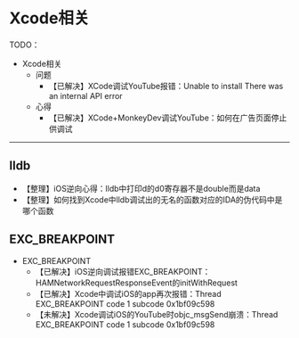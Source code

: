 # Xcode相关

TODO：

* Xcode相关
  * 问题
    * 【已解决】XCode调试YouTube报错：Unable to install There was an internal API error
  * 心得
    * 【已解决】XCode+MonkeyDev调试YouTube：如何在广告页面停止供调试

---

## lldb

* 【整理】iOS逆向心得：lldb中打印d的d0寄存器不是double而是data
* 【整理】如何找到Xcode中lldb调试出的无名的函数对应的IDA的伪代码中是哪个函数

## EXC_BREAKPOINT

* EXC_BREAKPOINT
  * 【已解决】iOS逆向调试报错EXC_BREAKPOINT：HAMNetworkRequestResponseEvent的initWithRequest
  * 【已解决】Xcode中调试iOS的app再次报错：Thread EXC_BREAKPOINT code 1 subcode 0x1bf09c598
  * 【未解决】Xcode调试iOS的YouTube时objc_msgSend崩溃：Thread EXC_BREAKPOINT code 1 subcode 0x1bf09c598
